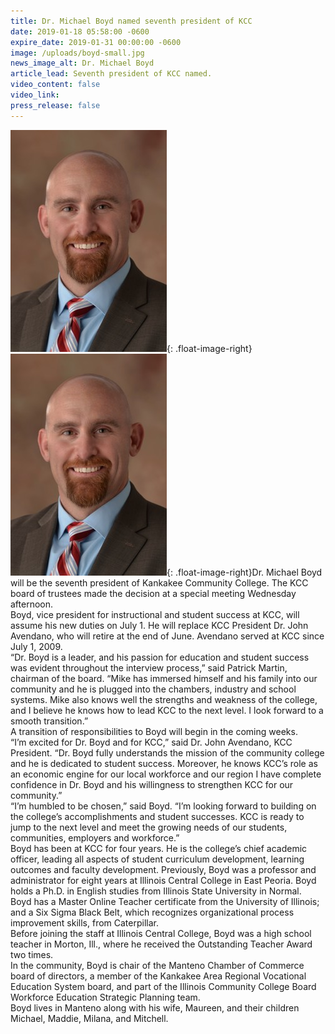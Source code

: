 ```yaml
---
title: Dr. Michael Boyd named seventh president of KCC
date: 2019-01-18 05:58:00 -0600
expire_date: 2019-01-31 00:00:00 -0600
image: /uploads/boyd-small.jpg
news_image_alt: Dr. Michael Boyd
article_lead: Seventh president of KCC named.
video_content: false
video_link:
press_release: false
---
```


![](/uploads/boyd-small-1.jpg){: .float-image-right}![](/uploads/boyd-small-2.jpg){: .float-image-right}Dr. Michael Boyd will be the seventh president of Kankakee Community College. The KCC board of trustees made the decision at a special meeting Wednesday afternoon.<br>Boyd, vice president for instructional and student success at KCC, will assume his new duties on July 1. He will replace KCC President Dr. John Avendano, who will retire at the end of June. Avendano served at KCC since July 1, 2009.<br>“Dr. Boyd is a leader, and his passion for education and student success was evident throughout the interview process,” said Patrick Martin, chairman of the board. “Mike has immersed himself and his family into our community and he is plugged into the chambers, industry and school systems. Mike also knows well the strengths and weakness of the college, and I believe he knows how to lead KCC to the next level. I look forward to a smooth transition.”<br>A transition of responsibilities to Boyd will begin in the coming weeks.<br>“I’m excited for Dr. Boyd and for KCC,” said Dr. John Avendano, KCC President. “Dr. Boyd fully understands the mission of the community college and he is dedicated to student success. Moreover, he knows KCC’s role as an economic engine for our local workforce and our region I have complete confidence in Dr. Boyd and his willingness to strengthen KCC for our community.”<br>“I’m humbled to be chosen,” said Boyd. “I’m looking forward to building on the college’s accomplishments and student successes. KCC is ready to jump to the next level and meet the growing needs of our students, communities, employers and workforce.”<br>Boyd has been at KCC for four years. He is the college’s chief academic officer, leading all aspects of student curriculum development, learning outcomes and faculty development. Previously, Boyd was a professor and administrator for eight years at Illinois Central College in East Peoria. Boyd holds a Ph.D. in English studies from Illinois State University in Normal.<br>Boyd has a Master Online Teacher certificate from the University of Illinois; and a Six Sigma Black Belt, which recognizes organizational process improvement skills, from Caterpillar.<br>Before joining the staff at Illinois Central College, Boyd was a high school teacher in Morton, Ill., where he received the Outstanding Teacher Award two times.<br>In the community, Boyd is chair of the Manteno Chamber of Commerce board of directors, a member of the Kankakee Area Regional Vocational Education System board, and part of the Illinois Community College Board Workforce Education Strategic Planning team.<br>Boyd lives in Manteno along with his wife, Maureen, and their children Michael, Maddie, Milana, and Mitchell.